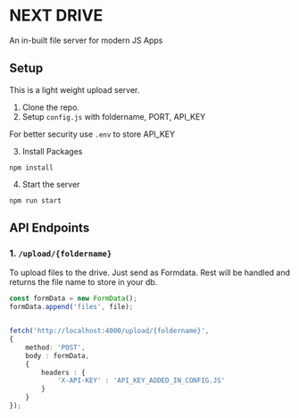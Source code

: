 # NEXT DRIVE
An in-built file server for modern JS Apps


## Setup
This is a light weight upload server.

1. Clone the repo.
2. Setup `config.js` with foldername, PORT, API_KEY

For better security use `.env` to store API_KEY

3. Install Packages
```
npm install
```
4. Start the server 
```
npm run start
```

## API Endpoints

### 1. `/upload/{foldername}`
To upload files to the drive.
Just send as Formdata. Rest will be handled and returns the file name to store in your db.
```ts
const formData = new FormData();
formData.append('files', file);


fetch('http://localhost:4000/upload/{foldername}', 
{
    method: 'POST',
    body : formData,
    {
        headers : {
            'X-API-KEY' : 'API_KEY_ADDED_IN_CONFIG.JS'
        }
    }
});

```


